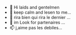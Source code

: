 - 👋 Hi laids and gentelmen
- 👀 keep calm and lesen to me...
- 🌱 rira bien qui rira le dernier  ...
- 💞️ im Look for partenaires ...
- 📫 j,aime pas les debiles...

<!---
papmalik130/papmalik130 is a ✨ special, tn, maar boss. Ik versage✨ repository because its `README.md` (this file) appears on your GitHub profile.
You can click the Preview link to take a look at your changes.
--->
